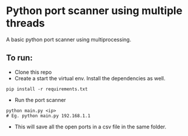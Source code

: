 # Python port scanner using multiple threads

A basic python port scanner using multiprocessing.

## To run:
- Clone this repo
- Create a start the virtual env. Install the dependencies as well.
```
pip install -r requirements.txt
```
- Run the port scanner
```
python main.py <ip>
# Eg. python main.py 192.168.1.1
```

- This will save all the open ports in a csv file in the same folder.